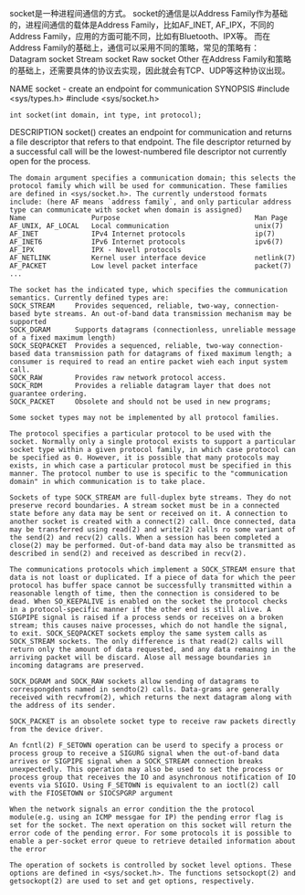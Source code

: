 socket是一种进程间通信的方式。
socket的通信是以Address Family作为基础的，进程间通信的载体是Address Family，比如AF_INET, AF_IPX，不同的Address Family，应用的方面可能不同，比如有Bluetooth、IPX等。
而在Address Family的基础上，通信可以采用不同的策略，常见的策略有：
    Datagram socket
    Stream socket
    Raw socket
    Other
在Address Family和策略的基础上，还需要具体的协议去实现，因此就会有TCP、UDP等这种协议出现。

NAME
    socket - create an endpoint for communication
SYNOPSIS
    #include <sys/types.h>
    #include <sys/socket.h>

    int socket(int domain, int type, int protocol);

DESCRIPTION
    socket() creates an endpoint for communication and returns a file descriptor that refers to that endpoint. The file descriptor returned by a successful call will be the lowest-numbered file descriptor not currently open for the process.

    The domain argument specifies a communication domain; this selects the protocol family which will be used for communication. These families are defined in <sys/socket.h>. The currently understood formats include: (here AF means `address family`, and only particular address type can communicate with socket when domain is assigned)
    Name                Purpose                                 Man Page
    AF_UNIX, AF_LOCAL   Local communication                     unix(7)
    AF_INET             IPv4 Internet protocols                 ip(7)
    AF_INET6            IPv6 Internet protocols                 ipv6(7)
    AF_IPX              IPX - Novell protocols
    AF_NETLINK          Kernel user interface device            netlink(7)
    AF_PACKET           Low level packet interface              packet(7)
    ...

    The socket has the indicated type, which specifies the communication semantics. Currently defined types are:
    SOCK_STREAM     Provides sequenced, reliable, two-way, connection-based byte streams. An out-of-band data transmission mechanism may be supported
    SOCK_DGRAM      Supports datagrams (connectionless, unreliable message of a fixed maximum length)
    SOCK_SEQPACKET  Provides a sequenced, reliable, two-way connection-based data transmission path for datagrams of fixed maximum length; a consumer is required to read an entire packet wieh each input system call.
    SOCK_RAW        Provides raw network protocol access.
    SOCK_RDM        Provides a reliable datagram layer that does not guarantee ordering.
    SOCK_PACKET     Obsolete and should not be used in new programs;
    
    Some socket types may not be implemented by all protocol families.

    The protocol specifies a particular protocol to be used with the socket. Normally only a single protocol exists to support a particular socket type within a given protocol family, in which case protocol can be specified as 0. However, it is possible that many protocols may exists, in which case a particular protocol must be specified in this manner. The protocol number to use is specific to the "communication domain" in which communication is to take place.

    Sockets of type SOCK_STREAM are full-duplex byte streams. They do not preserve record boundaries. A stream socket must be in a connected state before any data may be sent or received on it. A connection to another socket is created with a connect(2) call. Once connected, data may be transferred using read(2) and write(2) calls ro some variant of the send(2) and recv(2) calls. When a session has been completed a close(2) may be performed. Out-of-band data may also be transmitted as described in send(2) and received as described in recv(2).

    The communications protocols which implement a SOCK_STREAM ensure that data is not loast or duplicated. If a piece of data for which the peer protocol has buffer space cannot be successfully transmitted within a reasonable length of time, then the connection is considered to be dead. When SO_KEEPALIVE is enabled on the socket the protocol checks in a protocol-specific manner if the other end is still alive. A SIGPIPE signal is raised if a process sends or receives on a broken stream; this causes naive processes, which do not handle the signal, to exit. SOCK_SEQPACKET sockets employ the same system calls as SOCK_STREAM sockets. The only difference is that read(2) calls will return only the amount of data requested, and any data remainng in the arriving packet will be discard. Alose all message boundaries in incoming datagrams are preserved.

    SOCK_DGRAM and SOCK_RAW sockets allow sending of datagrams to correspongdents named in sendto(2) calls. Data-grams are generally received with recvfrom(2), which returns the next datagram along with the address of its sender.

    SOCK_PACKET is an obsolete socket type to receive raw packets directly from the device driver.

    An fcntl(2) F_SETOWN operation can be userd to specify a process or process group to receive a SIGURG signal when the out-of-band data arrives or SIGPIPE signal when a SOCK_STREAM connection breaks unexpectedly. This operation may also be used to set the process or process group that receives the IO and asynchronous notification of IO events via SIGIO. Using F_SETOWN is equivalent to an ioctl(2) call with the FIOSETOWN or SIOCSPGRP argument

    When the network signals an error condition the the protocol module(e.g. using an ICMP messgae for IP) the pending error flag is set for the socket. The next operation on this socket will return the error code of the pending error. For some protocols it is possible to enable a per-socket error queue to retrieve detailed information about the error

    The operation of sockets is controlled by socket level options. These options are defined in <sys/socket.h>. The functions setsockopt(2) and getsockopt(2) are used to set and get options, respectively.